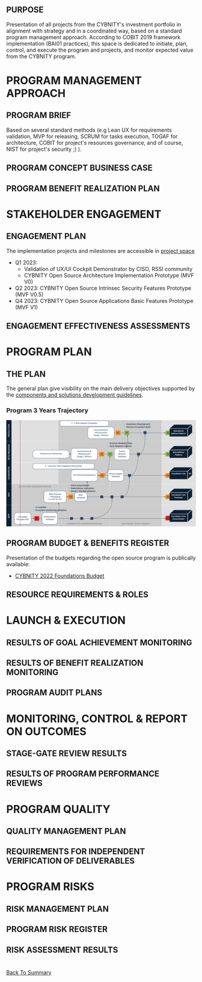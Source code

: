 ## PURPOSE
Presentation of all projects from the CYBNITY's investment portfolio in alignment with strategy and in a coordinated way, based on a standard program management approach.
According to COBIT 2019 framework implementation (BAI01 practices), this space is dedicated to initiate, plan, control, and execute the program and projects, and monitor expected value from the CYBNITY program.

# PROGRAM MANAGEMENT APPROACH

## PROGRAM BRIEF
Based on several standard methods (e.g Lean UX for requirements validation, MVP for releasing, SCRUM for tasks execution, TOGAF for architecture, COBIT for project's resources governance, and of course, NIST for project's security ;) ).

## PROGRAM CONCEPT BUSINESS CASE

## PROGRAM BENEFIT REALIZATION PLAN

# STAKEHOLDER ENGAGEMENT

## ENGAGEMENT PLAN
The implementation projects and milestones are accessible in [project space](https://github.com/orgs/cybnity/projects/1/views/1)
- Q1 2023:
  - Validation of UX/UI Cockpit Demonstrator by CISO, RSSI community
  - CYBNITY Open Source Architecture Implementation Prototype (MVF V0)
- Q2 2023: CYBNITY Open Source Intrinsec Security Features Prototype (MVF V0.5)
- Q4 2023: CYBNITY Open Source Applications Basic Features Prototype (MVF V1)

## ENGAGEMENT EFFECTIVENESS ASSESSMENTS


# PROGRAM PLAN

## THE PLAN
The general plan give visibility on the main delivery objectives supported by the [components and solutions development guidelines](../../../docs/uml/implementation/README.md).

### Program 3 Years Trajectory

![image](CYBNITY_open_source_project_plan.png)

## PROGRAM BUDGET & BENEFITS REGISTER
Presentation of the budgets regarding the open source program is publically available:
- [CYBNITY 2022 Foundations Budget](https://cybnity.notion.site/CYBNITY-2022-Foundations-Budget-d5b2332dd91e41c28785da83bf3fb12e)

## RESOURCE REQUIREMENTS & ROLES

# LAUNCH & EXECUTION

## RESULTS OF GOAL ACHIEVEMENT MONITORING

## RESULTS OF BENEFIT REALIZATION MONITORING

## PROGRAM AUDIT PLANS

# MONITORING, CONTROL & REPORT ON OUTCOMES

## STAGE-GATE REVIEW RESULTS

## RESULTS OF PROGRAM PERFORMANCE REVIEWS


# PROGRAM QUALITY

## QUALITY MANAGEMENT PLAN

## REQUIREMENTS FOR INDEPENDENT VERIFICATION OF DELIVERABLES

# PROGRAM RISKS

## RISK MANAGEMENT PLAN

## PROGRAM RISK REGISTER

## RISK ASSESSMENT RESULTS

#
[Back To Summary](../../README.md)

